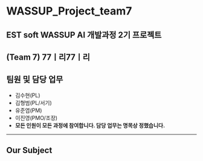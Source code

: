 # WASSUP_Project_team7


## EST soft WASSUP AI 개발과정 2기 프로젝트
## (Team 7) 77ㅣ리77ㅣ리
## 팀원 및 담당 업무
  + 김수현(PL)
  + 김형범(PL/서기)
  + 유준엽(PM)
  + 이진영(PMO/조장)
  + **모든 인원이 모든 과정에 참여합니다. 담당 업무는 명목상 정했습니다.**
---
## Our Subject


